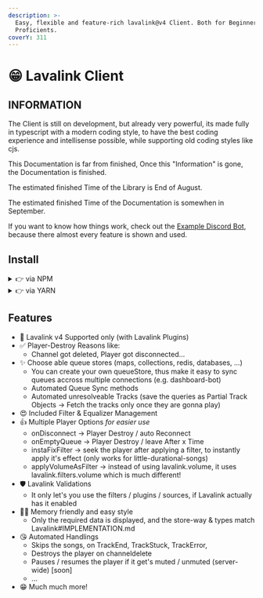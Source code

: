 ```yaml
---
description: >-
  Easy, flexible and feature-rich lavalink@v4 Client. Both for Beginners and
  Proficients.
coverY: 311
---
```


# 😁 Lavalink Client

## INFORMATION

The Client is still on development, but already very powerful, its made fully in typescript with a modern coding style, to have the best coding experience and intellisense possible, while supporting old coding styles like cjs.

This Documentation is far from finished, Once this "Information" is gone, the Documentation is finished.&#x20;

The estimated finished Time of the Library is End of August.

The estimated finished Time of the Documentation is somewhen in September.

If you want to know how things work, check out the [Example Discord Bot](basics/example-discord-bot.md), because there almost every feature is shown and used.

## Install

<details>

<summary>👉 via NPM</summary>

```bash
npm install --save lavalink-client
```

Dev Version: (Current)

```bash
npm install tomato6966/lavalink-client
```

</details>

<details>

<summary>👉 via YARN</summary>

```bash
yarn add lavalink-client
```

Dev Version: (Current)

```bash
yarn add tomato6966/lavalink-client
```

</details>

## Features

* 💯 Lavalink v4 Supported only (with Lavalink Plugins)
* ✅ Player-Destroy Reasons like:
  * Channel got deleted, Player got disconnected...
* ✨ Choose able queue stores (maps, collections, redis, databases, ...)
  * You can create your own queueStore, thus make it easy to sync queues accross multiple connections (e.g. dashboard-bot)
  * Automated Queue Sync methods
  * Automated unresolveable Tracks (save the queries as Partial Track Objects -> Fetch the tracks only once they are gonna play)
* 😍 Included Filter & Equalizer Management
* 👍 Multiple Player Options _for easier use_
  * onDisconnect -> Player Destroy / auto Reconnect
  * onEmptyQueue -> Player Destroy / leave After x Time
  * instaFixFilter -> seek the player after applying a filter, to instantly apply it's effect (only works for little-durational-songs)
  * applyVolumeAsFilter -> instead of using lavalink.volume, it uses lavalink.filters.volume which is much different!
* 🛡️ Lavalink Validations
  * It only let's you use the filters / plugins / sources, if Lavalink actually has it enabled
* 🧑‍💻 Memory friendly and easy style
  * Only the required data is displayed, and the store-way & types match Lavalink#IMPLEMENTATION.md
* 😘 Automated Handlings
  * Skips the songs, on TrackEnd, TrackStuck, TrackError,
  * Destroys the player on channeldelete
  * Pauses / resumes the player if it get's muted / unmuted (server-wide) \[soon]
  * ...
* 😁 Much much more!

